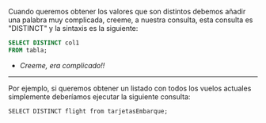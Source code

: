 Cuando queremos obtener los valores que son distintos debemos añadir una palabra muy complicada, creeme, a nuestra consulta, esta consulta es "DISTINCT" y la sintaxis es la siguiente:

```sql
SELECT DISTINCT col1
FROM tabla;
```

* *Creeme, era complicado!!*

---

Por ejemplo, si queremos obtener un listado con todos los vuelos actuales simplemente deberíamos ejecutar la siguiente consulta:

```
SELECT DISTINCT flight from tarjetasEmbarque;
```
